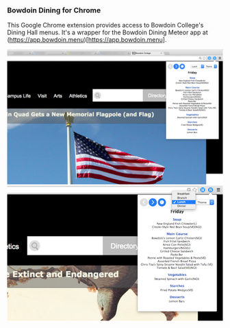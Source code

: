 ### Bowdoin Dining for Chrome
This Google Chrome extension provides access to Bowdoin
College's Dining Hall menus. It's a wrapper for the Bowdoin Dining Meteor app at (https://app.bowdoin.menu)[https://app.bowdoin.menu].

![Screenshot 1](/Screenshots/1.png)
![Screenshot 2](/Screenshots/2.png)
